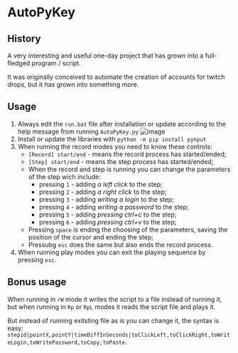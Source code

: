 # AutoPyKey

## History
A very interesting and useful one-day project that has grown into a full-fledged program / script.

It was originally conceived to automate the creation of accounts for twitch drops, but it has grown into something more.

## Usage
1. Always edit the `run.bat` file after installation or update according to the help message from running `AutoPyKey.py`
   ![image](https://github.com/user-attachments/assets/227bd351-a955-4221-946e-70ce97ae9a15)
2. Install or update the libraries with `python -m pip install pynput`
3. When running the record modes you need to know these controls:
   * `[Record] start/end` - means the record process has started/ended;
   * `[Step] start/end` - means the step process has started/ended;
   * When the record and step is running you can change the parameters of the step wich include:
     * pressing `1` - adding _a left click_ to the step;
     * pressing `2` - adding _a right click_ to the step;
     * pressing `3` - adding _writing a login_ to the step;
     * pressing `4` - adding _writing a password_ to the step;
     * pressing `5` - adding _pressing ctrl+c_ to the step;
     * pressing `6` - adding _pressing ctrl+v_ to the step;
   * Pressing `space` is ending the choosing of the parameters, saving the position of the cursor and ending the step;
   * Pressubg `esc` does the same but also ends the record process.
4. When running play modes you can exit the playing sequence by pressing `esc`.

## Bonus usage
When running in `rW` mode it writes the script to a file instead of running it, but when running in `Rp` or `RpL` modes it reads the script file and plays it.

But instead of running exitsting file as is you can change it, the syntax is easy: `stepid|pointX,pointY|timeDiffInSeconds|toClickLeft,toClickRight,toWriteLogin,toWritePassword,toCopy,toPaste`.

